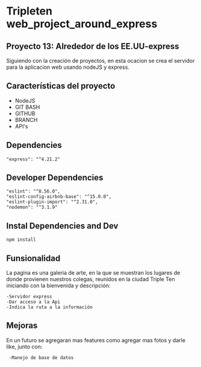 # Tripleten web_project_around_express

## Proyecto 13: Alrededor de los EE.UU-express

Siguiendo con la creación de proyectos, en esta ocacion se crea el servidor para la aplicacion web usando nodeJS y express.

## Características del proyecto

- NodeJS
- GIT BASH
- GITHUB
- BRANCH
- API's

## Dependencies

    "express": "^4.21.2"

## Developer Dependencies

    "eslint": "^8.56.0",
    "eslint-config-airbnb-base": "^15.0.0",
    "eslint-plugin-import": "^2.31.0",
    "nodemon": "^3.1.9"

## Instal Dependencies and Dev

    npm install

## Funsionalidad

La pagina es una galeria de arte, en la que se muestran los lugares de donde provienen nuestros colegas, reunidos en la ciudad Triple Ten iniciando con la bienvenida y descripción:

    -Servidor express
    -Dar acceso a la Api
    -Indica la ruta a la información

## Mejoras

En un futuro se agregaran mas features como agregar mas fotos y darle like, junto con:

     -Manejo de base de datos
